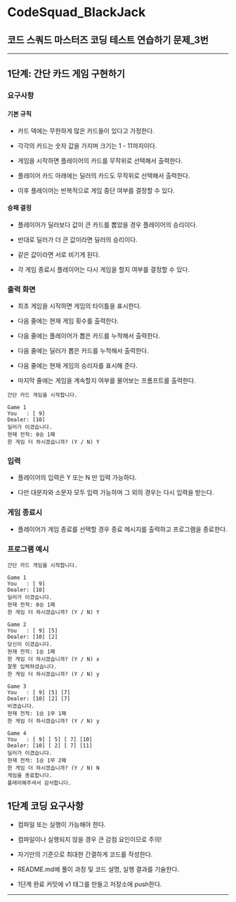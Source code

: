 # CodeSquad_BlackJack

## 코드 스쿼드 마스터즈 코딩 테스트 연습하기 문제_3번

--- 
## 1단계: 간단 카드 게임 구현하기

### 요구사항

#### 기본 규칙

- 카드 덱에는 무한하게 많은 카드들이 있다고 가정한다.
    
- 각각의 카드는 숫자 값을 가지며 크기는 1 - 11까지이다.
    
- 게임을 시작하면 플레이어의 카드를 무작위로 선택해서 출력한다.
    
- 플레이어 카드 아래에는 딜러의 카드도 무작위로 선택해서 출력한다.
    
- 이후 플레이어는 반복적으로 게임 중단 여부를 결정할 수 있다.
    

#### 승패 결정

- 플레이어가 딜러보다 값이 큰 카드를 뽑았을 경우 플레이어의 승리이다.
    
- 반대로 딜러가 더 큰 값이라면 딜러의 승리이다.
    
- 같은 값이라면 서로 비기게 된다.
    
- 각 게임 종료시 플레이어는 다시 게임을 할지 여부를 결정할 수 있다.
    

### 출력 화면

- 최초 게임을 시작하면 게임의 타이틀을 표시한다.
    
- 다음 줄에는 현재 게임 횟수를 출력한다.
    
- 다음 줄에는 플레이어가 뽑은 카드를 누적해서 출력한다.
    
- 다음 줄에는 딜러가 뽑은 카드를 누적해서 출력한다.
    
- 다음 줄에는 현재 게임의 승리자를 표시해 준다.
    
- 마지막 줄에는 게임을 계속할지 여부를 물어보는 프롬프트를 출력한다.
    

```
간단 카드 게임을 시작합니다.

Game 1
You   : [ 9]
Dealer: [10]
딜러가 이겼습니다.
현재 전적: 0승 1패
한 게임 더 하시겠습니까? (Y / N) Y

```

### 입력

- 플레이어의 입력은 Y 또는 N 만 입력 가능하다.
    
- 다만 대문자와 소문자 모두 입력 가능하며 그 외의 경우는 다시 입력을 받는다.
    

### 게임 종료시

- 플레이어가 게임 종료를 선택할 경우 종료 메시지를 출력하고 프로그램을 종료한다.
    

### 프로그램 예시

```
간단 카드 게임을 시작합니다.

Game 1
You   : [ 9]
Dealer: [10]
딜러가 이겼습니다.
현재 전적: 0승 1패
한 게임 더 하시겠습니까? (Y / N) Y

Game 2
You   : [ 9] [5]
Dealer: [10] [2]
당신이 이겼습니다.
현재 전적: 1승 1패
한 게임 더 하시겠습니까? (Y / N) x
잘못 입력하셨습니다.
한 게임 더 하시겠습니까? (Y / N) y

Game 3
You   : [ 9] [5] [7]
Dealer: [10] [2] [7]
비겼습니다.
현재 전적: 1승 1무 1패
한 게임 더 하시겠습니까? (Y / N) y

Game 4
You   : [ 9] [ 5] [ 7] [10]
Dealer: [10] [ 2] [ 7] [11]
딜러가 이겼습니다.
현재 전적: 1승 1무 2패
한 게임 더 하시겠습니까? (Y / N) N
게임을 종료합니다.
플레이해주셔서 감사합니다.
```

## 1단계 코딩 요구사항

- 컴파일 또는 실행이 가능해야 한다.
    
- 컴파일이나 실행되지 않을 경우 큰 감점 요인이므로 주의!
    
- 자기만의 기준으로 최대한 간결하게 코드를 작성한다.
    
- README.md에 풀이 과정 및 코드 설명, 실행 결과를 기술한다.
    
- 1단계 완료 커밋에 v1 태그를 만들고 저장소에 push한다.

---


